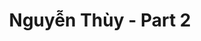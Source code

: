 ---
layout: album
resource: instagram
title: "Nguyễn Thùy - Part 2"
description: "Instagram album of Nguyễn Thùy, part 2.</br> Username: luc.thuyy"
active: gallery
album-title: "Nguyễn Thùy"
images:
  - image_path: luc.thuyy/2/20230927_182621_384336293_298448306251913_7292853982749322770_n.jpg
  - image_path: luc.thuyy/2/20230928_211112_383912544_696245308706463_4371284905267421555_n.jpg
  - image_path: luc.thuyy/2/20230928_211112_383968222_316110561006725_8065016694682503701_n.jpg
  - image_path: luc.thuyy/2/20230929_170229_383471369_3222564924703345_602416165999187848_n.jpg
  - image_path: luc.thuyy/2/20240901_204902_457670948_433343173057830_5854472802185258458_n.jpg
  - image_path: luc.thuyy/2/20240901_204902_457730197_1449931589056462_2836076161041612585_n.jpg
  - image_path: luc.thuyy/2/20240901_204902_457792659_500593586027018_957974515192731437_n.jpg
  - image_path: luc.thuyy/2/20240902_093503_457712903_2203859453310624_4157020855193863010_n.jpg
  - image_path: luc.thuyy/2/20240902_093503_458066903_1539431513364297_2785524626395422095_n.jpg
  - image_path: luc.thuyy/2/20240904_151624_458358321_1990826978015822_8311143118529434212_n.jpg
  - image_path: luc.thuyy/2/20240904_151624_458387838_693034353037736_3196516637612305135_n.jpg
  - image_path: luc.thuyy/2/20240904_151624_458402683_26730314716583688_7674168019549077364_n.jpg
---